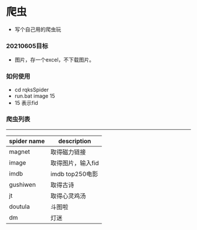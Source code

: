 # 爬虫
- 写个自己用的爬虫玩


### 20210605目标
- 图片，存一个excel，不下载图片。


### 如何使用
- cd rqksSpider
- run.bat image 15
- 15 表示fid

### 爬虫列表
----
|spider name|description|
|----|----|
|magnet|取得磁力链接|
|image|取得图片，输入fid|
|imdb|imdb top250电影|
|gushiwen|取得古诗|
|jt|取得心灵鸡汤|
|doutula|斗图啦|
|dm|灯迷|